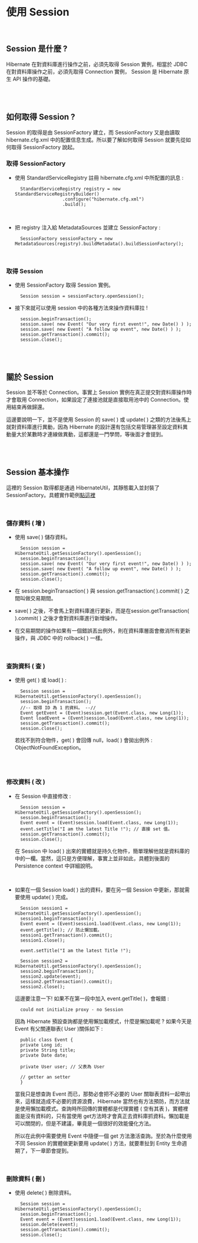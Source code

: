 # 使用 Session

<br>

## Session 是什麼 ?


Hibernate 在對資料庫進行操作之前，必須先取得 Session 實例，相當於 JDBC 在對資料庫操作之前，必須先取得 Connection 實例， Session 是 Hibernate 原生 API 操作的基礎。

<br>
<br>

## 如何取得 Session ?

Session 的取得是由 SessionFactory 建立，而 SessionFactory 又是由讀取 hibernate.cfg.xml 中的配置信息生成。所以要了解如何取得 Session 就要先從如何取得 SessionFactory 說起。

### 取得 SessionFactory

* 使用 StandardServiceRegistry 註冊 hibernate.cfg.xml 中所配置的訊息 : 

        StandardServiceRegistry registry = new StandardServiceRegistryBuilder()
                        .configure("hibernate.cfg.xml")
                        .build();

<br>

* 把 registry 注入給 MetadataSources 並建立 SessionFactory :

        SessionFactory sessionFactory = new MetadataSources(registry).buildMetadata().buildSessionFactory();

<br>

### 取得 Session

* 使用 SessionFactory 取得 Session 實例。

        Session session = sessionFactory.openSession();

* 接下來就可以使用 session 中的各種方法來操作資料庫拉 !

        session.beginTransaction();
        session.save( new Event( "Our very first event!", new Date() ) );
        session.save( new Event( "A follow up event", new Date() ) );
        session.getTransaction().commit();
        session.close();


<br>
<br>

## 關於 Session

Session 並不等於 Connection。事實上 Session 實例在真正提交對資料庫操作時才會取用 Connection，如果設定了連接池就是直接取用池中的 Connection。使用結束再做歸還。

這邊要說明一下，並不是使用 Session 的 save( ) 或 update( ) 之類的方法後馬上就對資料庫進行異動，因為 Hibernate 的設計還有包括交易管理甚至設定資料異動量大於某數時才連線做異動，這都還是一門學問，等後面才會提到。 


<br>
<br>

## Session 基本操作

這裡的 Session 取得都是通過 HibernateUtil，其靜態載入並封裝了 SessionFactory。具體實作範例[點這裡](../BasicHibernate/src/main/java/utility/HibernateUtil.java)

<br>

### 儲存資料 ( 增 )

* 使用 save( ) 儲存資料。

        Session session = HibernateUtil.getSessionFactory().openSession();
        session.beginTransaction();
        session.save( new Event( "Our very first event!", new Date() ) );
        session.save( new Event( "A follow up event", new Date() ) );
        session.getTransaction().commit();
        session.close();

  
* 在 session.beginTransaction( ) 與 session.getTransaction( ).commit( ) 之間叫做交易期間。

* save( ) 之後，不會馬上對資料庫進行更新，而是在session.getTransaction( ).commit( ) 之後才會對資料庫進行新增操作。

* 在交易期間的操作如果有一個錯誤丟出例外，則在資料庫層面會撤消所有更新操作，與 JDBC 中的 rollback( ) 一樣。

<br>

### 查詢資料 ( 查 )

* 使用 get( ) 或 load( ) :

        Session session = HibernateUtil.getSessionFactory().openSession();
        session.beginTransaction();
        //-- 取得 ID 為 1 的資料。 --//
        Event getEvent = (Event)session.get(Event.class, new Long(1)); 
        Event loadEvent = (Event)session.load(Event.class, new Long(1));
        session.getTransaction().commit();
        session.close();

  若找不到符合物件，get( ) 會回傳 null，load( ) 會拋出例外 : ObjectNotFoundException。

<br>
<br>

### 修改資料 ( 改 )

* 在 Session 中直接修改 :

        Session session = HibernateUtil.getSessionFactory().openSession();
        session.beginTransaction();
        Event event = (Event)session.load(Event.class, new Long(1)); 
        event.setTitle("I am the latest Title !"); // 直接 set 值。
        session.getTransaction().commit();
        session.close();

  在 Session 中 load( ) 出來的實體就是持久化物件，簡單理解他就是資料庫的中的一欄。當然，這只是方便理解，事實上並非如此，具體到後面的 Persistence context 中詳細說明。

  <br>


* 如果在一個 Session load( ) 出的資料，要在另一個 Session 中更新，那就需要使用 update( ) 完成。 

        Session session1 = HibernateUtil.getSessionFactory().openSession();
        session1.beginTransaction();
        Event event = (Event)session1.load(Event.class, new Long(1));
        event.getTitle(); // 防止懶加載。
        session1.getTransaction().commit();
        session1.close();

        event.setTitle("I am the latest Title !");

        Session session2 = HibernateUtil.getSessionFactory().openSession();
        session2.beginTransaction();
        session2.update(event);
        session2.getTransaction().commit();
        session2.close();

  這邊要注意一下! 如果不在第一段中加入 event.getTitle( )，會報錯 : 

        could not initialize proxy - no Session

  因為 Hibernate 預設查詢都是使用懶加載模式，什麼是懶加載呢 ? 如果今天是 Event 有父關連聯表( User )關係如下 :

        public class Event {
        private Long id;
        private String title;
        private Date date;

        private User user; // 父表為 User

        // getter an setter
        }
  
  當我只是想查詢 Event 而已，那勢必會把不必要的 User 關聯表資料一起帶出來，這樣就造成不必要的資源浪費，Hibernate 當然也有方法預防，而方法就是使用懶加載模式。查詢時所回傳的實體都是代理實體 ( 空有其表 )，實體裡面是沒有資料的，只有當使用 get方法時才會真正去資料庫抓資料。懶加載是可以關閉的，但是不建議，畢竟是一個很好的效能優化方法。

  所以在此例中需要使用 Event 中隨便一個 get 方法激活查詢。至於為什麼使用不同 Session 的實體做更新要用 update( ) 方法，就要牽扯到 Entity 生命週期了，下一章節會提到。

  <br>

### 刪除資料 ( 刪 )

* 使用 delete( ) 刪除資料。

        Session session = HibernateUtil.getSessionFactory().openSession();
        session.beginTransaction();
        Event event = (Event)session1.load(Event.class, new Long(1));
        session.delete(event);
        session.getTransaction().commit();
        session.close();


